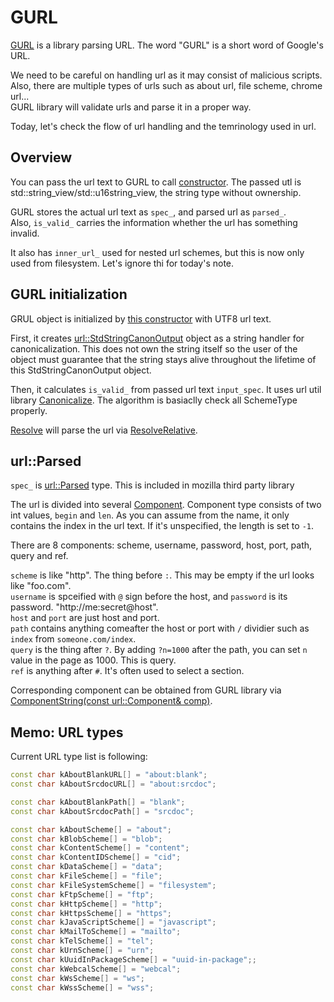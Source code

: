 # GURL

[GURL](https://source.chromium.org/chromium/chromium/src/+/main:url/gurl.h;l=47;drc=f5bdc89c7395ed24f1b8d196a3bdd6232d5bf771) is a library parsing URL. The word "GURL" is a short word of Google's URL.

We need to be careful on handling url as it may consist of malicious scripts. Also, there are multiple types of urls such as about url, file scheme, chrome url...  
GURL library will validate urls and parse it in a proper way.

Today, let's check the flow of url handling and the temrinology used in url.

## Overview
You can pass the url text to GURL to call [constructor](https://source.chromium.org/chromium/chromium/src/+/main:url/gurl.cc;l=46;drc=f5bdc89c7395ed24f1b8d196a3bdd6232d5bf771). The passed utl is std::string_view/std::u16string_view, the string type without ownership.

GURL stores the actual url text as `spec_`, and parsed url as `parsed_`.  
Also, `is_valid_` carries the information whether the url has something invalid.

It also has `inner_url_` used for nested url schemes, but this is now only used from filesystem. Let's ignore thi for today's note.

## GURL initialization
GRUL object is initialized by [this constructor](https://source.chromium.org/chromium/chromium/src/+/main:url/gurl.cc;l=46;drc=f5bdc89c7395ed24f1b8d196a3bdd6232d5bf771) with UTF8 url text.  

First, it creates [url::StdStringCanonOutput](https://source.chromium.org/chromium/chromium/src/+/main:url/url_canon_stdstring.h;l=37;drc=f5bdc89c7395ed24f1b8d196a3bdd6232d5bf771) object as a string handler for canonicalization. This does not own the string itself so the user of the object must guarantee that the string stays alive throughout the lifetime of this StdStringCanonOutput object.

Then, it calculates `is_valid_` from passed url text `input_spec`. It uses url util library [Canonicalize](https://source.chromium.org/chromium/chromium/src/+/main:url/url_util.cc;l=768;drc=f5bdc89c7395ed24f1b8d196a3bdd6232d5bf771). The algorithm is basiaclly check all SchemeType properly.

[Resolve](https://source.chromium.org/chromium/chromium/src/+/main:url/gurl.h;l=155;drc=f5bdc89c7395ed24f1b8d196a3bdd6232d5bf771) will parse the url via [ResolveRelative](https://source.chromium.org/chromium/chromium/src/+/main:url/url_util.cc;l=801;drc=f5bdc89c7395ed24f1b8d196a3bdd6232d5bf771).

## url::Parsed
`spec_` is [url::Parsed](https://source.chromium.org/chromium/chromium/src/+/main:url/third_party/mozilla/url_parse.h;l=79;drc=f5bdc89c7395ed24f1b8d196a3bdd6232d5bf771) type. This is included in mozilla third party library

The url is divided into several [Component](https://source.chromium.org/chromium/chromium/src/+/main:url/third_party/mozilla/url_parse.h;l=17;drc=f5bdc89c7395ed24f1b8d196a3bdd6232d5bf771). Component type consists of two int values, `begin` and `len`. As you can assume from the name, it only contains the index in the url text. If it's unspecified, the length is set to `-1`.  

There are 8 components: scheme, username, password, host, port, path, query and ref.

`scheme` is like "http". The thing before `:`. This may be empty if the url looks like "foo.com".  
`username` is spceified with `@` sign before the host, and `password` is its password. "http://me:secret@host".  
`host` and `port` are just host and port.  
`path` contains anything comeafter the host or port with `/` dividier such as `index` from `someone.com/index`.  
`query` is the thing after `?`. By adding `?n=1000` after the path, you can set `n` value in the page as 1000. This is query.  
`ref` is anything after `#`. It's often used to select a section.

Corresponding component can be obtained from GURL library via [ComponentString(const url::Component& comp)](https://source.chromium.org/chromium/chromium/src/+/main:url/gurl.h;l=466;drc=f5bdc89c7395ed24f1b8d196a3bdd6232d5bf771).

## Memo: URL types
Current URL type list is following:
```cpp
const char kAboutBlankURL[] = "about:blank";
const char kAboutSrcdocURL[] = "about:srcdoc";

const char kAboutBlankPath[] = "blank";
const char kAboutSrcdocPath[] = "srcdoc";

const char kAboutScheme[] = "about";
const char kBlobScheme[] = "blob";
const char kContentScheme[] = "content";
const char kContentIDScheme[] = "cid";
const char kDataScheme[] = "data";
const char kFileScheme[] = "file";
const char kFileSystemScheme[] = "filesystem";
const char kFtpScheme[] = "ftp";
const char kHttpScheme[] = "http";
const char kHttpsScheme[] = "https";
const char kJavaScriptScheme[] = "javascript";
const char kMailToScheme[] = "mailto";
const char kTelScheme[] = "tel";
const char kUrnScheme[] = "urn";
const char kUuidInPackageScheme[] = "uuid-in-package";;
const char kWebcalScheme[] = "webcal";
const char kWsScheme[] = "ws";
const char kWssScheme[] = "wss";
```
